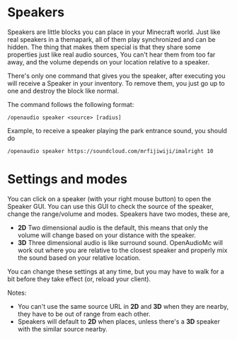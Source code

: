 # Speakers
Speakers are little blocks you can place in your Minecraft world. Just like real speakers in a themapark, all of them play synchronized and can be hidden. The thing that makes them special is that they share some properties just like real audio sources, You can't hear them from too far away, and the volume depends on your location relative to a speaker.

There's only one command that gives you the speaker, after executing you will receive a Speaker in your inventory. To remove them, you just go up to one and destroy the block like normal.

The command follows the following format:
```
/openaudio speaker <source> [radius]
```

Example, to receive a speaker playing the park entrance sound, you should do
```
/openaudio speaker https://soundcloud.com/mrfijiwiji/imalright 10
```

# Settings and modes
You can click on a speaker (with your right mouse button) to open the Speaker GUI.
You can use this GUI to check the source of the speaker, change the range/volume and modes.
Speakers have two modes, these are,
- **2D** Two dimensional audio is the default, this means that only the volume will change based on your distance with the speaker.
- **3D** Three dimensional audio is like surround sound. OpenAudioMc will work out where you are relative to the closest speaker and properly mix the sound based on your relative location.

You can change these settings at any time, but you may have to walk for a bit before they take effect (or, reload your client).

Notes:
- You can't use the same source URL in **2D** and **3D** when they are nearby, they have to be out of range from each other.
- Speakers will default to **2D** when places, unless there's a **3D** speaker with the similar source nearby.